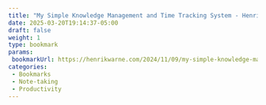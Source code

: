 ```yaml
---
title: "My Simple Knowledge Management and Time Tracking System - Henrik Warne"
date: 2025-03-20T19:14:37-05:00
draft: false
weight: 1
type: bookmark
params:
 bookmarkUrl: https://henrikwarne.com/2024/11/09/my-simple-knowledge-management-and-time-tracking-system/
categories:
 - Bookmarks
 - Note-taking
 - Productivity
---
```

